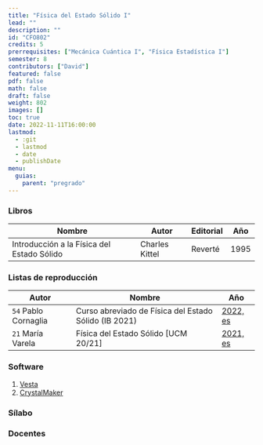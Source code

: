 ```yaml
---
title: "Física del Estado Sólido I"
lead: ""
description: ""
id: "CFO802"
credits: 5
prerrequisites: ["Mecánica Cuántica I", "Física Estadística I"]
semester: 8
contributors: ["David"]
featured: false
pdf: false
math: false
draft: false
weight: 802
images: []
toc: true
date: 2022-11-11T16:00:00
lastmod:
  - :git
  - lastmod
  - date
  - publishDate
menu:
  guias:
    parent: "pregrado"
---
```


### Libros

| Nombre | Autor | Editorial | Año |
| --- | --- | --- | --- |
| Introducción a la Física del Estado Sólido | Charles Kittel | Reverté | 1995 |

### Listas de reproducción

| Autor | Nombre | Año |
| --- | --- | --- |
| `54` Pablo Cornaglia | Curso abreviado de Física del Estado Sólido (IB 2021) | [2022, es](https://www.youtube.com/playlist?list=PLt0p9VyP1dONpYkXDhDlE9wY5X9nyxwST) |
| `21` María Varela | Física del Estado Sólido [UCM 20/21] | [2021, es](https://www.youtube.com/playlist?list=PLppzU9a2axuTsADX5nfh7rsk0htwdxuZe) |

### Software

1. [Vesta](https://jp-minerals.org/vesta/en/)
2. [CrystalMaker](https://crystalmaker.com/)

### Sílabo

### Docentes

